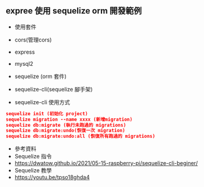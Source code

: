 ## expree 使用 sequelize orm 開發範例

- 使用套件
 - cors(管理cors)
 - express
 - mysql2
 - sequelize (orm 套件)
 - sequelize-cli(sequelize 腳手架)

- sequelize-cli 使用方式
```json
sequelize init (初始化 project)
sequelize migration --name xxxx (新增migration)
sequelize db:migrate (執行未跑過的 migrations)
sequelize db:migrate:undo(恢復一次 migration)
sequelize db:migrate:undo:all (恢復所有跑過的 migrations)
```

- 參考資料
 - Sequelize 指令
  - https://dwatow.github.io/2021/05-15-raspberry-pi/sequelize-cli-beginer/
 - Sequelize 教學
  - https://youtu.be/tpso18ghda4